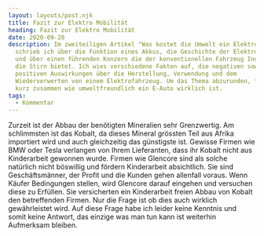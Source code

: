 ```yaml
---
layout: layouts/post.njk
title: Fazit zur Elektro Mobilität
heading: Fazit zur Elektro Mobilität
date: 2020-09-20
description: Im zweiteiligen Artikel "Was kostet die Umwelt ein Elektroauto"
  schrieb ich über die Funktion eines Akkus, die Geschichte der Elektromobilität
  und über einen führenden Konzern die der konventionellen Fahrzeug Industrie
  die Stirn bietet. Ich wies verschiedene Fakten auf, die negativen sowie die
  positiven Auswirkungen über die Herstellung, Verwendung und dem
  Wiederverwerten von einem Elektrofahrzeug. Um das Thema abzurunden, fasse ich
  kurz zusammen wie umweltfreundlich ein E-Auto wirklich ist.
tags:
  - Kommentar
---
```

Zurzeit ist der Abbau der benötigten Mineralien sehr Grenzwertig. Am schlimmsten ist das Kobalt, da dieses Mineral grössten Teil aus Afrika importiert wird und auch gleichzeitig das günstigste ist. Gewisse Firmen wie BMW oder Tesla verlangen von Ihrem Lieferanten, dass ihr Kobalt nicht aus Kinderarbeit gewonnen wurde. Firmen wie Glencore sind als solche natürlich nicht böswillig und fördern Kinderarbeit absichtlich. Sie sind Geschäftsmänner, der Profit und die Kunden gehen allenfall voraus. Wenn Käufer Bedingungen stellen, wird Glencore darauf eingehen und versuchen diese zu Erfüllen. Sie versicherten ein Kinderarbeit freien Abbau von Kobalt den betreffenden Firmen. Nur die Frage ist ob dies auch wirklich gewährleistet wird. Auf diese Frage habe ich leider keine Kenntnis und somit keine Antwort, das einzige was man tun kann ist weiterhin Aufmerksam bleiben.